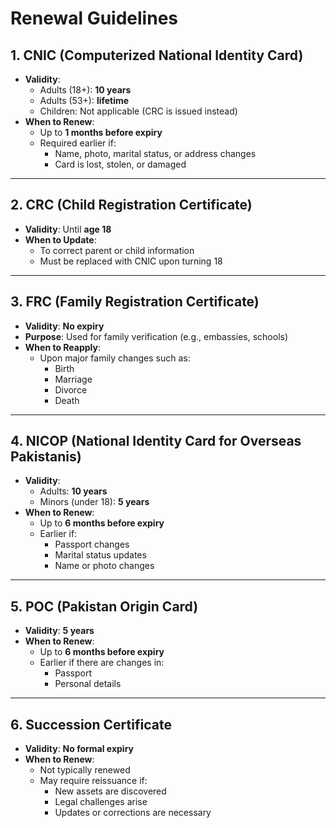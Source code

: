 # Renewal Guidelines

## 1. CNIC (Computerized National Identity Card)
- **Validity**:
  - Adults (18+): **10 years**
  - Adults (53+): **lifetime**
  - Children: Not applicable (CRC is issued instead)
- **When to Renew**:
  - Up to **1 months before expiry**
  - Required earlier if:
    - Name, photo, marital status, or address changes
    - Card is lost, stolen, or damaged

---

## 2. CRC (Child Registration Certificate)
- **Validity**: Until **age 18**
- **When to Update**:
  - To correct parent or child information
  - Must be replaced with CNIC upon turning 18

---

##  3. FRC (Family Registration Certificate)
- **Validity**: **No expiry**
- **Purpose**: Used for family verification (e.g., embassies, schools)
- **When to Reapply**:
  - Upon major family changes such as:
    - Birth
    - Marriage
    - Divorce
    - Death

---

##  4. NICOP (National Identity Card for Overseas Pakistanis)
- **Validity**:
  - Adults: **10 years**
  - Minors (under 18): **5 years**
- **When to Renew**:
  - Up to **6 months before expiry**
  - Earlier if:
    - Passport changes
    - Marital status updates
    - Name or photo changes

---

## 5. POC (Pakistan Origin Card)
- **Validity**: **5 years**
- **When to Renew**:
  - Up to **6 months before expiry**
  - Earlier if there are changes in:
    - Passport
    - Personal details

---

##  6. Succession Certificate
- **Validity**: **No formal expiry**
- **When to Renew**:
  - Not typically renewed
  - May require reissuance if:
    - New assets are discovered
    - Legal challenges arise
    - Updates or corrections are necessary